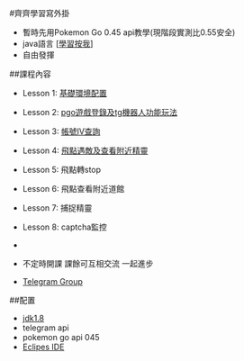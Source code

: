 #齊齊學習寫外掛
* 暫時先用Pokemon Go 0.45 api教學(現階段實測比0.55安全)
* java語言 [[學習按我](https://www.codecademy.com/learn/learn-java)]
* 自由發揮

##課程內容

* Lesson 1: [基礎環境配置](https://github.com/slgphantom/yearyearyear/tree/master/Lesson%201)
* Lesson 2: [pgo遊戲登錄及tg機器人功能玩法](https://github.com/slgphantom/yearyearyear/tree/master/Lesson%202)
* Lesson 3: [帳號IV查詢](https://github.com/slgphantom/yearyearyear/tree/master/Lesson%203)
* Lesson 4: [飛點遇敵及查看附近精靈](https://github.com/slgphantom/yearyearyear/tree/master/Lesson%204)
* Lesson 5: 飛點轉stop
* Lesson 6: 飛點查看附近道館
* Lesson 7: 捕捉精靈
* Lesson 8: captcha監控
* 

* 不定時開課 課餘可互相交流 一起進步
* [Telegram Group](https://t.me/joinchat/AAAAAEK4vCfehuLzg6J-JA)



##配置

* [jdk1.8](http://www.oracle.com/technetwork/java/javase/downloads/jdk8-downloads-2133151.html)
* telegram api
* pokemon go api 045
* [Eclipes IDE](https://www.eclipse.org/downloads/download.php?file=/oomph/epp/neon/R2a/eclipse-inst-win64.exe)
